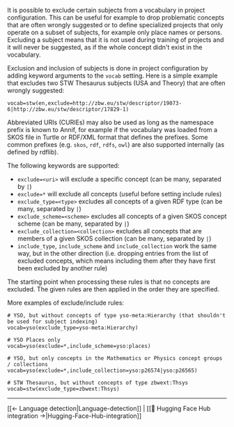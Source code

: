 It is possible to exclude certain subjects from a vocabulary in project configuration. This can be useful for example to drop problematic concepts that are often wrongly suggested or to define specialized projects that only operate on a subset of subjects, for example only place names or persons. Excluding a subject means that it is not used during training of projects and it will never be suggested, as if the whole concept didn't exist in the vocabulary.

Exclusion and inclusion of subjects is done in project configuration by adding keyword arguments to the `vocab` setting. Here is a simple example that excludes two STW Thesaurus subjects (USA and Theory) that are often wrongly suggested:

```
vocab=stw(en,exclude=http://zbw.eu/stw/descriptor/19073-6|http://zbw.eu/stw/descriptor/17829-1)
```

Abbreviated URIs (CURIEs) may also be used as long as the namespace prefix is known to Annif, for example if the vocabulary was loaded from a SKOS file in Turtle or RDF/XML format that defines the prefixes. Some common prefixes (e.g. `skos`, `rdf`, `rdfs`, `owl`) are also supported internally (as defined by rdflib).

The following keywords are supported:

* `exclude=<uri>` will exclude a specific concept (can be many, separated by `|`)
* `exclude=*` will exclude all concepts (useful before setting include rules)
* `exclude_type=<type>` excludes all concepts of a given RDF type (can be many, separated by `|`)
* `exclude_scheme=<scheme>` excludes all concepts of a given SKOS concept scheme (can be many, separated by `|`)
* `exclude_collection=<collection>` excludes all concepts that are members of a given SKOS collection (can be many, separated by `|`)
* `include_type`, `include_scheme` and `include_collection` work the same way, but in the other direction (i.e. dropping entries from the list of excluded concepts, which means including them after they have first been excluded by another rule)

The starting point when processing these rules is that no concepts are excluded. The given rules are then applied in the order they are specified.

More examples of exclude/include rules:

```
# YSO, but without concepts of type yso-meta:Hierarchy (that shouldn't be used for subject indexing)
vocab=yso(exclude_type=yso-meta:Hierarchy)

# YSO Places only
vocab=yso(exclude=*,include_scheme=yso:places)

# YSO, but only concepts in the Mathematics or Physics concept groups / collections
vocab=yso(exclude=*,include_collection=yso:p26574|yso:p26565)

# STW Thesaurus, but without concepts of type zbwext:Thsys
vocab=stw(exclude_type=zbwext:Thsys)
```

---

[[← Language detection|Language-detection]] | [[🤗 Hugging Face Hub integration →|Hugging-Face-Hub-integration]]
